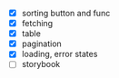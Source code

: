 - [x] sorting button and func
- [x] fetching
- [x] table
- [x] pagination
- [x] loading, error states
- [ ] storybook